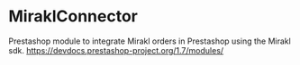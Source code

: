 # MiraklConnector
Prestashop module to integrate Mirakl orders in Prestashop using the Mirakl sdk.
https://devdocs.prestashop-project.org/1.7/modules/

